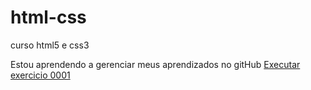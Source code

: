 # html-css
 curso html5 e css3

Estou aprendendo a gerenciar meus aprendizados no gitHub
<a href="https://rayanestephany17.github.io/html-css/exercicios/ex0001/index.html" target="_blank" rel="Exercicio 0001">Executar exercicio 0001</a>
